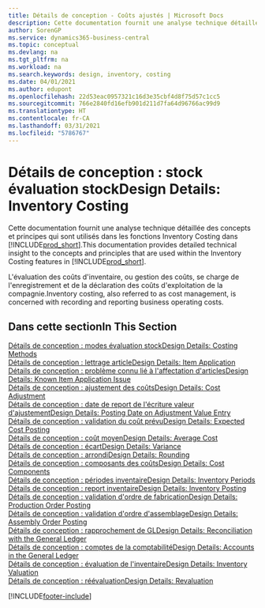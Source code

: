 ```yaml
---
title: Détails de conception - Coûts ajustés | Microsoft Docs
description: Cette documentation fournit une analyse technique détaillée des concepts et principes qui sont utilisés dans les fonctions Inventory Costing dans Business Central.
author: SorenGP
ms.service: dynamics365-business-central
ms.topic: conceptual
ms.devlang: na
ms.tgt_pltfrm: na
ms.workload: na
ms.search.keywords: design, inventory, costing
ms.date: 04/01/2021
ms.author: edupont
ms.openlocfilehash: 22d53eac0957321c16d3e35cbf4d8f75d57c1cc5
ms.sourcegitcommit: 766e2840fd16efb901d211d7fa64d96766ac99d9
ms.translationtype: HT
ms.contentlocale: fr-CA
ms.lasthandoff: 03/31/2021
ms.locfileid: "5786767"
---
```

# <a name="design-details-inventory-costing"></a><span data-ttu-id="15c18-103">Détails de conception : stock évaluation stock</span><span class="sxs-lookup"><span data-stu-id="15c18-103">Design Details: Inventory Costing</span></span>
<span data-ttu-id="15c18-104">Cette documentation fournit une analyse technique détaillée des concepts et principes qui sont utilisés dans les fonctions Inventory Costing dans [!INCLUDE[prod_short](includes/prod_short.md)].</span><span class="sxs-lookup"><span data-stu-id="15c18-104">This documentation provides detailed technical insight to the concepts and principles that are used within the Inventory Costing features in [!INCLUDE[prod_short](includes/prod_short.md)].</span></span>  

<span data-ttu-id="15c18-105">L'évaluation des coûts d'inventaire, ou gestion des coûts, se charge de l'enregistrement et de la déclaration des coûts d'exploitation de la compagnie.</span><span class="sxs-lookup"><span data-stu-id="15c18-105">Inventory costing, also referred to as cost management, is concerned with recording and reporting business operating costs.</span></span>  

## <a name="in-this-section"></a><span data-ttu-id="15c18-106">Dans cette section</span><span class="sxs-lookup"><span data-stu-id="15c18-106">In This Section</span></span>  
[<span data-ttu-id="15c18-107">Détails de conception : modes évaluation stock</span><span class="sxs-lookup"><span data-stu-id="15c18-107">Design Details: Costing Methods</span></span>](design-details-costing-methods.md)  
[<span data-ttu-id="15c18-108">Détails de conception : lettrage article</span><span class="sxs-lookup"><span data-stu-id="15c18-108">Design Details: Item Application</span></span>](design-details-item-application.md)  
[<span data-ttu-id="15c18-109">Détails de conception : problème connu lié à l'affectation d'articles</span><span class="sxs-lookup"><span data-stu-id="15c18-109">Design Details: Known Item Application Issue</span></span>](design-details-inventory-zero-level-open-item-ledger-entries.md)  
[<span data-ttu-id="15c18-110">Détails de conception : ajustement des coûts</span><span class="sxs-lookup"><span data-stu-id="15c18-110">Design Details: Cost Adjustment</span></span>](design-details-cost-adjustment.md)  
[<span data-ttu-id="15c18-111">Détails de conception : date de report de l'écriture valeur d'ajustement</span><span class="sxs-lookup"><span data-stu-id="15c18-111">Design Details: Posting Date on Adjustment Value Entry</span></span>](design-details-inventory-adjustment-value-entry-posting-date.md)  
[<span data-ttu-id="15c18-112">Détails de conception : validation du coût prévu</span><span class="sxs-lookup"><span data-stu-id="15c18-112">Design Details: Expected Cost Posting</span></span>](design-details-expected-cost-posting.md)  
[<span data-ttu-id="15c18-113">Détails de conception : coût moyen</span><span class="sxs-lookup"><span data-stu-id="15c18-113">Design Details: Average Cost</span></span>](design-details-average-cost.md)  
[<span data-ttu-id="15c18-114">Détails de conception : écart</span><span class="sxs-lookup"><span data-stu-id="15c18-114">Design Details: Variance</span></span>](design-details-variance.md)  
[<span data-ttu-id="15c18-115">Détails de conception : arrondi</span><span class="sxs-lookup"><span data-stu-id="15c18-115">Design Details: Rounding</span></span>](design-details-rounding.md)  
[<span data-ttu-id="15c18-116">Détails de conception : composants des coûts</span><span class="sxs-lookup"><span data-stu-id="15c18-116">Design Details: Cost Components</span></span>](design-details-cost-components.md)  
[<span data-ttu-id="15c18-117">Détails de conception : périodes inventaire</span><span class="sxs-lookup"><span data-stu-id="15c18-117">Design Details: Inventory Periods</span></span>](design-details-inventory-periods.md)  
[<span data-ttu-id="15c18-118">Détails de conception : report inventaire</span><span class="sxs-lookup"><span data-stu-id="15c18-118">Design Details: Inventory Posting</span></span>](design-details-inventory-posting.md)  
[<span data-ttu-id="15c18-119">Détails de conception : validation d'ordre de fabrication</span><span class="sxs-lookup"><span data-stu-id="15c18-119">Design Details: Production Order Posting</span></span>](design-details-production-order-posting.md)  
[<span data-ttu-id="15c18-120">Détails de conception : validation d'ordre d'assemblage</span><span class="sxs-lookup"><span data-stu-id="15c18-120">Design Details: Assembly Order Posting</span></span>](design-details-assembly-order-posting.md)  
[<span data-ttu-id="15c18-121">Détails de conception : rapprochement de GL</span><span class="sxs-lookup"><span data-stu-id="15c18-121">Design Details: Reconciliation with the General Ledger</span></span>](design-details-reconciliation-with-the-general-ledger.md)  
[<span data-ttu-id="15c18-122">Détails de conception : comptes de la comptabilité</span><span class="sxs-lookup"><span data-stu-id="15c18-122">Design Details: Accounts in the General Ledger</span></span>](design-details-accounts-in-the-general-ledger.md)  
[<span data-ttu-id="15c18-123">Détails de conception : évaluation de l'inventaire</span><span class="sxs-lookup"><span data-stu-id="15c18-123">Design Details: Inventory Valuation</span></span>](design-details-inventory-valuation.md)  
[<span data-ttu-id="15c18-124">Détails de conception : réévaluation</span><span class="sxs-lookup"><span data-stu-id="15c18-124">Design Details: Revaluation</span></span>](design-details-revaluation.md)


[!INCLUDE[footer-include](includes/footer-banner.md)]